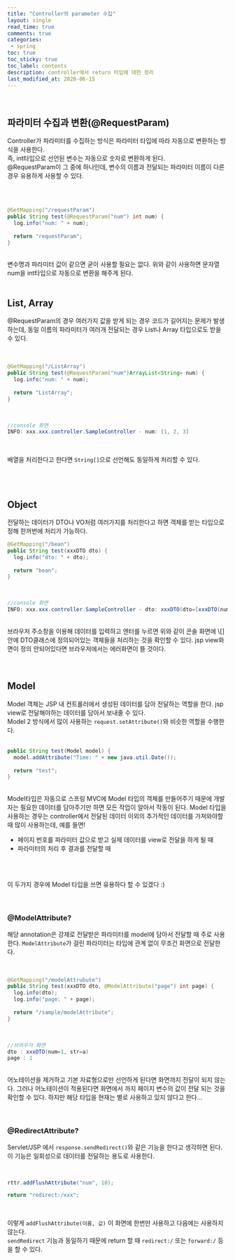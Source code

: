```yaml
---
title: "Controller의 parameter 수집"
layout: single    
read_time: true    
comments: true   
categories: 
 - spring  
toc: true    
toc_sticky: true    
toc_label: contents    
description: controller에서 return 타입에 대한 정리  
last_modified_at: 2020-06-15  
---
```

<br>

## 파라미터 수집과 변환(@RequestParam)

Controller가 파라미터를 수집하는 방식은 파라미터 타입에 따라 자동으로 변환하는 방식을 사용한다.  
즉, int타입으로 선언된 변수는 자동으로 숫자로 변환하게 된다.  
@RequestParam이 그 중에 하나인데, 변수의 이름과 전달되는 파라미터 이름이 다른 경우 유용하게 사용할 수 있다.  

<br>
<br>

```java
@GetMapping("/requestParam")
public String test(@RequestParam("num") int num) {
  log.info("num: " + num);
  
  return "requestParam";
}
```

<br>
변수명과 파라미터 값이 같으면 굳이 사용할 필요는 없다.  
위와 같이 사용하면 문자열 num을 int타입으로 자동으로 변환을 해주게 된다. 

<br>
<br>

## List, Array 

@RequestParam의 경우 여러가지 값을 받게 되는 경우 코드가 길어지는 문제가 발생하는데, 동일 이름의 파라미터가 여러개 전달되는 경우
List나 Array 타입으로도 받을 수 있다.  
<br>
<br>

```java
@GetMapping("/ListArray")
public String test(@RequestParam("num")ArrayList<String> num) {
  log.info("num: " + num);
  
  return "ListArray";
}
```

<br>

```java
//console 화면
INFO: xxx.xxx.controller.SampleController - num: [1, 2, 3]
```

<br>

배열을 처리한다고 한다면 `String[]`으로 선언해도 동일하게 처리할 수 있다.   
<br>
<br>
<br>

## Object

전달하는 데이터가 DTO나 VO처럼 여러가지를 처리한다고 하면 객체를 받는 타입으로 정해 한꺼번에 처리가 가능하다.  

```java
@GetMapping("/bean")
public String test(xxxDTO dto) {
  log.info("dto: " + dto);
  
  return "bean";
}
```

<br>

```java
//console 화면
INFO: xxx.xxx.controller.SampleController - dto: xxxDTO(dto=[xxxDTO(num=1, str=a)....객체생성])
```

<br>
브라우저 주소창을 이용해 데이터를 입력하고 엔터를 누르면 위와 같이 콘솔 화면에 \[]안에 DTO클래스에 정의되어있는 객체들을 처리하는 것을 확인할 수 있다.   
jsp view화면이 정의 안되어있다면 브라우저에서는 에러화면이 뜰 것이다. 

<br>
<br>
<br>

## Model
Model 객체는 JSP 내 컨트롤러에서 생성된 데이터를 담아 전달하는 역할을 한다. jsp view로 전달해야하는 데이터를 담아서 보내줄 수 있다.   
Model 2 방식에서 많이 사용하는 `request.setAttribute()`와 비슷한 역할을 수행한다.   
<br>

```java
public String test(Model model) {
  model.addAttribute("Time: " + new java.util.Date());
  
  return "test";
}
```

<br>
Model타입은 자동으로 스프링 MVC에 Model 타입의 객체를 만들어주기 때문에 개발자는 필요한 데이터를 담아주기만 하면 모든 작업이 알아서 작동이 된다.   
Model 타입을 사용하는 경우는 controller에서 전달된 데이터 이외의 추가적인 데이터를 가져와야할 때 많이 사용하는데, 예를 들면!
<br>

- 페이지 번호를 파라미터 값으로 받고 실제 데이터를 view로 전달을 하게 될 때
- 파라미터의 처리 후 결과를 전달할 때

<br>
<br>   

이 두가지 경우에 Model 타입을 쓰면 유용하다 할 수 있겠다 :)
<br>
<br>
<br>

### @ModelAttribute?
해당 annotation은 강제로 전달받은 파라미터를 model에 담아서 전달할 때 주로 사용한다. `ModelAttribute`가 걸린 파라미터는 타입에 관계 없이 무조건 화면으로 전달한다.   
<br>
<br>

```java
@GetMapping("/modelAttrubute")
public String test(xxxDTO dto, @ModelAttribute("page") int page) {
  log.info(dto);
  log.info("page: " + page);
  
  return "/sample/modelAttribute";
}
```

<br>

```java
//브라우저 화면
dto : xxxDTO(num=1, str=a)
page : 1 
```

<br>
어노테이션을 제거하고 기본 자료형으로만 선언하게 된다면 화면까지 전달이 되지 않는다. 그러나 어노테이션이 적용된다면 화면에서 까지
페이지 변수의 값이 전달 되는 것을 확인할 수 있다.  
하지만 해당 타입을 현재는 별로 사용하고 있지 않다고 한다...   
<br>
<br>
<br>

### @RedirectAttribute?

Servlet/JSP 에서 `response.sendRedirect()`와 같은 기능을 한다고 생각하면 된다.  
이 기능은 일회성으로 데이터를 전달하는 용도로 사용한다. 

<br>

```java
rttr.addFlushAttribute("num", 10);

return "redirect:/xxx";
```

<br>

이렇게 `addFlushAttribute(이름, 값)` 이 화면에 한번만 사용하고 다음에는 사용하지 않는다.     
`sendRedirect` 기능과 동일하기 때문에 return 할 때 `redirect:/` 또는 `forward:/` 등을 할 수 있다.   

<br>
<br>
<br>
<br>

